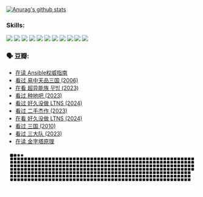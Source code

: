 
[![Anurag's github stats](https://github-readme-stats.vercel.app/api?username=w940853815)](https://github.com/anuraghazra/github-readme-stats)

### Skills:

<code><img height="32" src="https://cdn.jsdelivr.net/npm/simple-icons@v5/icons/python.svg"></code>
<code><img height="32" src="https://cdn.jsdelivr.net/npm/simple-icons@v5/icons/javascript.svg"></code>
<code><img height="32" src="https://cdn.jsdelivr.net/npm/simple-icons@v5/icons/django.svg"></code>
<code><img height="32" src="https://cdn.jsdelivr.net/npm/simple-icons@v5/icons/flask.svg"></code>
<code><img height="32" src="https://cdn.jsdelivr.net/npm/simple-icons@v5/icons/vuetify.svg"></code>
<code><img height="32" src="https://cdn.jsdelivr.net/npm/simple-icons@v5/icons/git.svg"></code>
<code><img height="32" src="https://cdn.jsdelivr.net/npm/simple-icons@v5/icons/docker.svg"></code>
<code><img height="32" src="https://cdn.jsdelivr.net/npm/simple-icons@v5/icons/postgresql.svg"></code>
<code><img height="32" src="https://cdn.jsdelivr.net/npm/simple-icons@v5/icons/elasticsearch.svg"></code>
<code><img height="32" src="https://cdn.jsdelivr.net/npm/simple-icons@v5/icons/macos.svg"></code>
<code><img height="32" src="https://cdn.jsdelivr.net/npm/simple-icons@v5/icons/linux.svg"></code>

### 🗣 豆瓣:

<!-- DOUBAN-ACTIVITIES:START -->
- [在读 Ansible权威指南](https://www.douban.com/people/136069238/status/4539151450/?_i=09546708)
- [看过 易中天品三国‎ (2006)](https://www.douban.com/people/136069238/status/4529910812/?_i=09546708)
- [在看 超异能族 무빙‎ (2023)](https://www.douban.com/people/136069238/status/4527291077/?_i=09546708)
- [看过 种地吧‎ (2023)](https://www.douban.com/people/136069238/status/4527289637/?_i=09546708)
- [看过 好久没做 LTNS‎ (2024)](https://www.douban.com/people/136069238/status/4527289515/?_i=09546708)
- [看过 二手杰作‎ (2023)](https://www.douban.com/people/136069238/status/4522502716/?_i=09546708)
- [在看 好久没做 LTNS‎ (2024)](https://www.douban.com/people/136069238/status/4521969883/?_i=09546708)
- [看过 三国‎ (2010)](https://www.douban.com/people/136069238/status/4521634661/?_i=09546708)
- [看过 三大队‎ (2023)](https://www.douban.com/people/136069238/status/4510323325/?_i=09546708)
- [在读 金字塔原理](https://www.douban.com/people/136069238/status/4507497587/?_i=09546708)
<!-- DOUBAN-ACTIVITIES:END -->


![Snake animation](https://raw.githubusercontent.com/w940853815/w940853815/output/github-contribution-grid-snake.svg)

<!--
**w940853815/w940853815** is a ✨ _special_ ✨ repository because its `README.md` (this file) appears on your GitHub profile.

Here are some ideas to get you started:

- 🔭 I’m currently working on ...
- 🌱 I’m currently learning ...
- 👯 I’m looking to collaborate on ...
- 🤔 I’m looking for help with ...
- 💬 Ask me about ...
- 📫 How to reach me: ...
- 😄 Pronouns: ...
- ⚡ Fun fact: ...
-->
